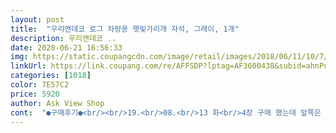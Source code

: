 ```yaml
---
layout: post 
title:  "우리앤데코 로그 차량용 햇빛가리개 자석, 그레이, 1개" 
description: 우리앤데코 ..
date: 2020-06-21 16:56:33 
img: https://static.coupangcdn.com/image/retail/images/2018/06/11/10/7/1ea19af3-8c18-4c04-b11f-833739581170.jpg 
linkUrl: https://link.coupang.com/re/AFFSDP?lptag=AF3600438&subid=ahnPublicAsk&pageKey=99300769&itemId=303916673&vendorItemId=3749468675&traceid=V0-113-35ed88dd4a628a0c 
categories: [1018] 
color: 7E57C2 
price: 5920 
author: Ask View Shop 
cont:  "●구매후기●<br/><br/>19.<br/>08.<br/>13 화<br/>4장 구매 했는데 앞쪽은 반 접어 커튼처럼 묶고 설치해야<br/>YF소나타 차량 뒷창문에 햇빛가림막해두니 덥지않아서 좋아요.<br/><br/>가급적 설치 안하는걸 추천<br/>가로길이넓고, 밑으로 기장도 좋네요.<br/><br/>곱게접어 비닐에 담겨왔고, 크게 냄새나거나 하지않았어요.<br/><br/>그 고정 뽁뽁이 싸구려처럼 보이긴 했는데.<br/>.<br/><br/>그냥 커텐 달자 했어요<br/>그리고 뽁뽁이 대신 차라리 커텐처럼 묶을수 있는... <br/>... <br/>.<br/>.<br/>끈이 있었다면.<br/>.<br/>ㅋ<br/>그리고 자석만 달면 아래쪽이 붕뜰텐데 유리에 부착하는게 있어서 붕뜨지않아서 좋아요.<br/><br/>날씨가 많이 무더워서 차량용 햇빛가림막 구매하게 되었어요.<br/><br/>뒷쪽만 하세요.<br/><br/>디자인은 스프라이트랑 무늬없는 디자인 두가지였는데 저는 무늬없는 디자인으로 두개 구입했어요.<br/><br/>밖에서는 안이 절대 안보이네요<br/>썬텐 다 벗겨지고 나중에 차도 바꿀 생각이라<br/>아늑하면서도 되게 답답함도 느껴지네요.<br/><br/>아무리 붙여도 안됩니다  ㅋㅋㅋ<br/>아이가 카시트에서 잠을 잘 자는데 해 잘 가려질거 같아요<br/>앞좌석 창에도 구매해서 달까 생각중이예요<br/>여름에 해 쨍할때 요긴하게 쓸거 같아여<br/>여름휴가 앞두고 장거리 여행가야하는데 아이들도 어리고<br/>역시나 안돼네요<br/>오래전 압축판으로 된 햇빛가리개만 사용해보았는데 이렇게 자석으로 나오는건 처음사용해 봅니다.<br/> 티볼리에 설치하였고 좌석이 견고하게 잘 붙어있네요.<br/> 그리고 압축판을 창문에 붙이니 새어나오는 빛이 거의 없이 다 막아줍니다.<br/> 아이의 피부와 눈보호를 위해서 필수인듯 합니다.<br/><br/>운전에 방해가 안돼여<br/>자석으로 설치 간편하게 해서 사용하니 좋기는 한데... <br/><br/>자석이 쉽게 떨어지지않아서 좋았어요.<br/><br/>주문하고 다음날 배송받았습니다.<br/>.<br/><br/>차주차해두고 어디다녀와서 빛이 안드니 자리가 뜨거워지지않아서 좋습니다.<br/><br/>차타고 강원도 여행중이예요.<br/><br/>" 
---
```


